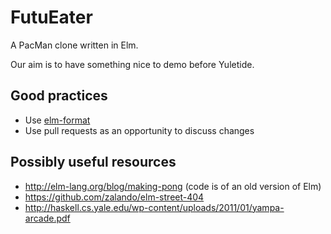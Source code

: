 # FutuEater

A PacMan clone written in Elm.

Our aim is to have something nice to demo before Yuletide.

## Good practices

* Use [elm-format](https://github.com/avh4/elm-format)
* Use pull requests as an opportunity to discuss changes

## Possibly useful resources

* http://elm-lang.org/blog/making-pong (code is of an old version of Elm)
* https://github.com/zalando/elm-street-404
* http://haskell.cs.yale.edu/wp-content/uploads/2011/01/yampa-arcade.pdf
